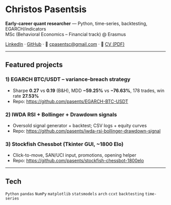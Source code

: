 # Christos Pasentsis

**Early-career quant researcher** — Python, time-series, backtesting, EGARCH/indicators  
MSc (Behavioral Economics – Financial track) @ Erasmus

[LinkedIn](https://www.linkedin.com/in/christos-pasentsis-8b817819b) ·
[GitHub](https://github.com/pasents) ·
📧 [cpasentsc@gmail.com](mailto:cpasentsc@gmail.com) ·
📄 [CV (PDF)](file:///C:/Users/cpase/OneDrive/%CE%A5%CF%80%CE%BF%CE%BB%CE%BF%CE%B3%CE%B9%CF%83%CF%84%CE%AE%CF%82/Christos_Pasentsis_CV.pdf.pdf)

---

## Featured projects

### 1) EGARCH BTC/USDT – variance-breach strategy
- Sharpe **0.27** vs **0.19** (B&H), MDD **−59.25%** vs **−76.63%**, 178 trades, win rate **27.53%**  
- Repo: https://github.com/pasents/EGARCH-BTC-USDT

### 2) IWDA RSI + Bollinger + Drawdown signals
- Oversold signal generator + backtest; CSV logs + equity curves  
- Repo: https://github.com/pasents/iwda-rsi-bollinger-drawdown-signal

### 3) Stockfish Chessbot (Tkinter GUI, ~1800 Elo)
- Click-to-move, SAN/UCI input, promotions, opening helper  
- Repo: https://github.com/pasents/stockfish-chessbot-1800elo

---

## Tech
`Python` `pandas` `NumPy` `matplotlib` `statsmodels` `arch` `ccxt` `backtesting` `time-series`

<!--
If your CV file lives somewhere else in the repo, you can use a relative link instead:
[CV (PDF)](./Christos_Pasentsis_CV.pdf)

If your default branch is not "main", change the link to:
https://github.com/pasents/pasents/raw/<your-branch>/Christos_Pasentsis_CV.pdf

Tip: keep repo names exactly as above; if they differ, update the three project links.
-->
